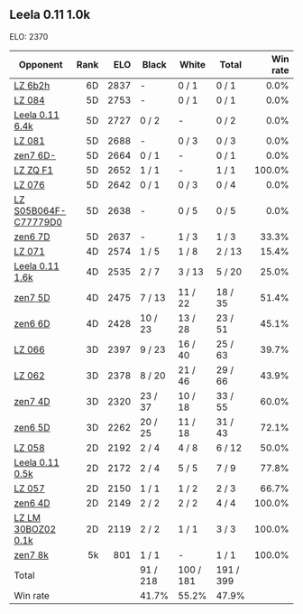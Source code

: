 ## Leela 0.11 1.0k ##

ELO: 2370

Opponent | Rank | ELO | Black | White | Total | Win rate
---------|-----:|----:|-------|-------|-------|-------:
[LZ 6b2h](LZ%206b2h.md) | 6D | 2837 | - | 0 / 1 | 0 / 1 | 0.0%
[LZ 084](LZ%20084.md) | 5D | 2753 | - | 0 / 1 | 0 / 1 | 0.0%
[Leela 0.11 6.4k](Leela%200.11%206.4k.md) | 5D | 2727 | 0 / 2 | - | 0 / 2 | 0.0%
[LZ 081](LZ%20081.md) | 5D | 2688 | - | 0 / 3 | 0 / 3 | 0.0%
[zen7 6D-](zen7%206D-.md) | 5D | 2664 | 0 / 1 | - | 0 / 1 | 0.0%
[LZ ZQ F1](LZ%20ZQ%20F1.md) | 5D | 2652 | 1 / 1 | - | 1 / 1 | 100.0%
[LZ 076](LZ%20076.md) | 5D | 2642 | 0 / 1 | 0 / 3 | 0 / 4 | 0.0%
[LZ S05B064F-C77779D0](LZ%20S05B064F-C77779D0.md) | 5D | 2638 | - | 0 / 5 | 0 / 5 | 0.0%
[zen6 7D](zen6%207D.md) | 5D | 2637 | - | 1 / 3 | 1 / 3 | 33.3%
[LZ 071](LZ%20071.md) | 4D | 2574 | 1 / 5 | 1 / 8 | 2 / 13 | 15.4%
[Leela 0.11 1.6k](Leela%200.11%201.6k.md) | 4D | 2535 | 2 / 7 | 3 / 13 | 5 / 20 | 25.0%
[zen7 5D](zen7%205D.md) | 4D | 2475 | 7 / 13 | 11 / 22 | 18 / 35 | 51.4%
[zen6 6D](zen6%206D.md) | 4D | 2428 | 10 / 23 | 13 / 28 | 23 / 51 | 45.1%
[LZ 066](LZ%20066.md) | 3D | 2397 | 9 / 23 | 16 / 40 | 25 / 63 | 39.7%
[LZ 062](LZ%20062.md) | 3D | 2378 | 8 / 20 | 21 / 46 | 29 / 66 | 43.9%
[zen7 4D](zen7%204D.md) | 3D | 2320 | 23 / 37 | 10 / 18 | 33 / 55 | 60.0%
[zen6 5D](zen6%205D.md) | 3D | 2262 | 20 / 25 | 11 / 18 | 31 / 43 | 72.1%
[LZ 058](LZ%20058.md) | 2D | 2192 | 2 / 4 | 4 / 8 | 6 / 12 | 50.0%
[Leela 0.11 0.5k](Leela%200.11%200.5k.md) | 2D | 2172 | 2 / 4 | 5 / 5 | 7 / 9 | 77.8%
[LZ 057](LZ%20057.md) | 2D | 2150 | 1 / 1 | 1 / 2 | 2 / 3 | 66.7%
[zen6 4D](zen6%204D.md) | 2D | 2149 | 2 / 2 | 2 / 2 | 4 / 4 | 100.0%
[LZ LM 30BOZ02 0.1k](LZ%20LM%2030BOZ02%200.1k.md) | 2D | 2119 | 2 / 2 | 1 / 1 | 3 / 3 | 100.0%
[zen7 8k](zen7%208k.md) | 5k | 801 | 1 / 1 | - | 1 / 1 | 100.0%
Total | | | 91 / 218 | 100 / 181 | 191 / 399 | 
Win rate| | | 41.7% | 55.2% | 47.9% | 
